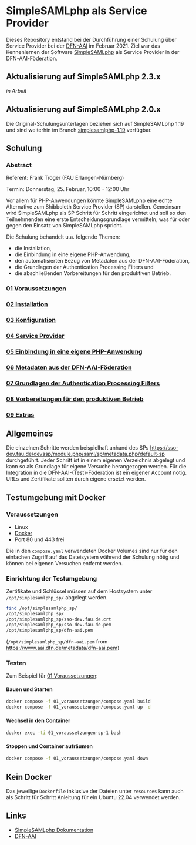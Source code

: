 # SimpleSAMLphp als Service Provider

Dieses Repository entstand bei der Durchführung einer Schulung über Service Provider bei der
[DFN-AAI](https://www.aai.dfn.de/) im Februar 2021. Ziel war das Kennenlernen der
Software [SimpleSAMLphp](https://simplesamlphp.org/) als Service Provider in der DFN-AAI-Föderation.

## Aktualisierung auf SimpleSAMLphp 2.3.x
*in Arbeit*

## Aktualisierung auf SimpleSAMLphp 2.0.x
Die Original-Schulungsunterlagen beziehen sich auf SimpleSAMLphp 1.19 und sind weiterhin im Branch
[simplesamlphp-1.19](https://github.com/frnktrgr/demo_simplesamlphp_sp/tree/simplesamlphp-1.19) verfügbar.

## Schulung

### Abstract
Referent: Frank Tröger (FAU Erlangen-Nürnberg)

Termin: Donnerstag, 25. Februar, 10:00 - 12:00 Uhr

Vor allem für PHP-Anwendungen könnte SimpleSAMLphp eine echte Alternative zum Shibboleth
Service Provider (SP) darstellen. Gemeinsam wird SimpleSAMLphp als SP Schritt für Schritt eingerichtet und soll so den
Teilnehmenden eine erste Entscheidungsgrundlage vermitteln, was für oder gegen den Einsatz
von SimpleSAMLphp spricht.

Die Schulung behandelt u.a. folgende Themen:
* die Installation,
* die Einbindung in eine eigene PHP-Anwendung,
* den automatisierten Bezug von Metadaten aus der DFN-AAI-Föderation,
* die Grundlagen der Authentication Processing Filters und
* die abschließenden Vorbereitungen für den produktiven Betrieb.

### [01 Voraussetzungen](01_voraussetzungen)
### [02 Installation](02_installation)
### [03 Konfiguration](03_konfiguration)
### [04 Service Provider](04_serviceprovider)
### [05 Einbindung in eine eigene PHP-Anwendung](05_integration)
### [06 Metadaten aus der DFN-AAI-Föderation](06_metarefresh)
### [07 Grundlagen der Authentication Processing Filters](07_authproc)
### [08 Vorbereitungen für den produktiven Betrieb](08_production)
### [09 Extras](09_extras)
  
## Allgemeines

Die einzelnen Schritte werden beispielhaft anhand des SPs
https://sso-dev.fau.de/devssp/module.php/saml/sp/metadata.php/default-sp
durchgeführt. Jeder Schritt ist in einem eigenen Verzeichnis abgelegt und kann so
als Grundlage für eigene Versuche herangezogen werden. Für die Integration in die
DFN-AAI-(Test)-Föderation ist ein eigener Account nötig. URLs und Zertifikate sollten
durch eigene ersetzt werden.

## Testumgebung mit Docker
### Voraussetzungen
* Linux
* [Docker](https://docs.docker.com/)
* Port 80 und 443 frei

Die in den `compose.yaml` verwendeten Docker Volumes sind nur für den
einfachen Zugriff auf das Dateisystem während der Schulung nötig und können bei eigenen
Versuchen entfernt werden.

### Einrichtung der Testumgebung 
Zertifikate und Schlüssel müssen auf dem Hostsystem unter `/opt/simplesamlphp_sp/` abgelegt werden.
```bash
find /opt/simplesamlphp_sp/
/opt/simplesamlphp_sp/
/opt/simplesamlphp_sp/sso-dev.fau.de.crt
/opt/simplesamlphp_sp/sso-dev.fau.de.pem
/opt/simplesamlphp_sp/dfn-aai.pem
```
(`/opt/simplesamlphp_sp/dfn-aai.pem` from https://www.aai.dfn.de/metadata/dfn-aai.pem)

### Testen
Zum Beispiel für [01 Voraussetzungen](01_voraussetzungen):
#### Bauen und Starten
```bash
docker compose -f 01_voraussetzungen/compose.yaml build
docker compose -f 01_voraussetzungen/compose.yaml up -d
```
#### Wechsel in den Container
```bash
docker exec -ti 01_voraussetzungen-sp-1 bash
```
#### Stoppen und Container aufräumen
```bash
docker compose -f 01_voraussetzungen/compose.yaml down
```

## Kein Docker
Das jeweilige `Dockerfile` inklusive der Dateien unter `resources` kann auch als Schritt für Schritt Anleitung für ein Ubuntu 22.04 verwendet werden.

## Links
* [SimpleSAMLphp Dokumentation](https://simplesamlphp.org/docs/stable/)
* [DFN-AAI](https://doku.tid.dfn.de/)
